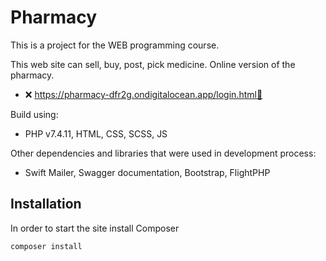 # Pharmacy

This is a project for the WEB programming course.

This web site can sell, buy, post, pick medicine.
Online version of the pharmacy.
- ❌  https://pharmacy-dfr2g.ondigitalocean.app/login.html🔴

Build using:
- PHP v7.4.11, HTML, CSS, SCSS, JS

Other dependencies and libraries that were used in development process:
- Swift Mailer, Swagger documentation, Bootstrap, FlightPHP

## Installation
In order to start the site install Composer
```bash
composer install
```
